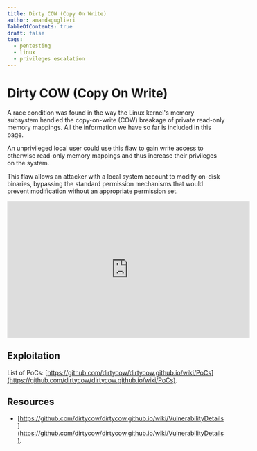 ```yaml
---
title: Dirty COW (Copy On Write)
author: amandaguglieri
TableOfContents: true
draft: false
tags:
  - pentesting
  - linux
  - privileges escalation
---
```


# Dirty COW (Copy On Write)

A race condition was found in the way the Linux kernel's memory subsystem handled the copy-on-write (COW) breakage of private read-only memory mappings. All the information we have so far is included in this page.

An unprivileged local user could use this flaw to gain write access to otherwise read-only memory mappings and thus increase their privileges on the system.

This flaw allows an attacker with a local system account to modify on-disk binaries, bypassing the standard permission mechanisms that would prevent modification without an appropriate permission set.


<iframe width="560" height="315" src="https://www.youtube.com/embed/kEsshExn7aE" title="YouTube video player" frameborder="0" allow="accelerometer; autoplay; clipboard-write; encrypted-media; gyroscope; picture-in-picture; web-share" allowfullscreen></iframe>


## Exploitation


List of PoCs: [https://github.com/dirtycow/dirtycow.github.io/wiki/PoCs](https://github.com/dirtycow/dirtycow.github.io/wiki/PoCs).


## Resources 

+ [https://github.com/dirtycow/dirtycow.github.io/wiki/VulnerabilityDetails](https://github.com/dirtycow/dirtycow.github.io/wiki/VulnerabilityDetails).


